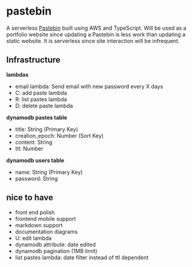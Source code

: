# pastebin

A serverless [Pastebin](https://en.wikipedia.org/wiki/Pastebin) built using AWS and TypeScript. Will be used as a portfolio website since updating a Pastebin is less work than updating a static website. It is serverless since site interaction will be infrequent.

## Infrastructure

**lambdas**
- email lambda: Send email with new password every X days
- C: add paste lambda
- R: list pastes lambda
- D: delete paste lambda

**dynamodb pastes table**
- title: String (Primary Key)
- creation_epoch: Number (Sort Key)
- content: String
- ttl: Number

**dynamodb users table**
- name: String (Primary Key)
- password: String

## nice to have
- front end polish
- frontend mobile support
- markdown support
- documentation diagrams
- U: edit lambda
- dynamodb attribute: date edited
- dynamodb pagination (1MB limit)
- list pastes lambda: date filter instead of ttl dependent
